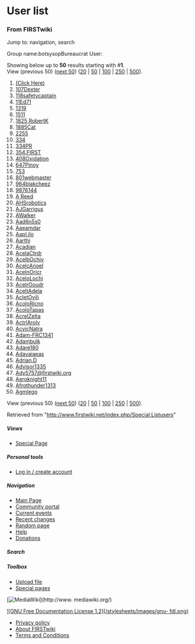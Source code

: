 # User list

### From FIRSTwiki

Jump to: navigation, search

Group name:botsysopBureaucrat User:

Showing below up to **50** results starting with #**1**.  
View (previous 50) ([next
50](/index.php?title=Special:Listusers&limit=50&offset=50))
([20](/index.php?title=Special:Listusers&limit=20&offset=0) |
[50](/index.php?title=Special:Listusers&limit=50&offset=0) |
[100](/index.php?title=Special:Listusers&limit=100&offset=0) |
[250](/index.php?title=Special:Listusers&limit=250&offset=0) |
[500](/index.php?title=Special:Listusers&limit=500&offset=0)).

  1. [(Click Here)](/index.php?title=User:%28Click_Here%29&action=edit "User:\(Click Here\)" )
  2. [107Dexter](/index.php?title=User:107Dexter&action=edit "User:107Dexter" )
  3. [118safetycaptain](/index.php?title=User:118safetycaptain&action=edit "User:118safetycaptain" )
  4. [11Ed71](/index.php?title=User:11Ed71&action=edit "User:11Ed71" )
  5. [1319](/index.php?title=User:1319&action=edit "User:1319" )
  6. [1511](/index.php?title=User:1511&action=edit "User:1511" )
  7. [1825 RobertK](/index.php?title=User:1825_RobertK&action=edit "User:1825 RobertK" )
  8. [1885Cat](/index.php/User:1885Cat "User:1885Cat" )
  9. [2255](/index.php?title=User:2255&action=edit "User:2255" )
  10. [334](/index.php?title=User:334&action=edit "User:334" )
  11. [334PR](/index.php?title=User:334PR&action=edit "User:334PR" )
  12. [354.FIRST](/index.php?title=User:354.FIRST&action=edit "User:354.FIRST" )
  13. [408Oxidation](/index.php?title=User:408Oxidation&action=edit "User:408Oxidation" )
  14. [647Pinoy](/index.php?title=User:647Pinoy&action=edit "User:647Pinoy" )
  15. [753](/index.php?title=User:753&action=edit "User:753" )
  16. [801webmaster](/index.php?title=User:801webmaster&action=edit "User:801webmaster" )
  17. [964blakcheez](/index.php/User:964blakcheez "User:964blakcheez" )
  18. [9876144](/index.php?title=User:9876144&action=edit "User:9876144" )
  19. [A Reed](/index.php?title=User:A_Reed&action=edit "User:A Reed" )
  20. [AHSrobotics](/index.php?title=User:AHSrobotics&action=edit "User:AHSrobotics" )
  21. [AJGarrigus](/index.php?title=User:AJGarrigus&action=edit "User:AJGarrigus" )
  22. [AWalker](/index.php?title=User:AWalker&action=edit "User:AWalker" )
  23. [Aad6n5s0](/index.php/User:Aad6n5s0 "User:Aad6n5s0" )
  24. [Aaeamdar](/index.php/User:Aaeamdar "User:Aaeamdar" )
  25. [Aapl.jlo](/index.php?title=User:Aapl.jlo&action=edit "User:Aapl.jlo" )
  26. [Aarthi](/index.php?title=User:Aarthi&action=edit "User:Aarthi" )
  27. [Acadian](/index.php?title=User:Acadian&action=edit "User:Acadian" )
  28. [AcelaCtrdr](/index.php?title=User:AcelaCtrdr&action=edit "User:AcelaCtrdr" )
  29. [AcelbOchiv](/index.php?title=User:AcelbOchiv&action=edit "User:AcelbOchiv" )
  30. [AcelcAnoel](/index.php?title=User:AcelcAnoel&action=edit "User:AcelcAnoel" )
  31. [AcelnOricr](/index.php?title=User:AcelnOricr&action=edit "User:AcelnOricr" )
  32. [AceloLochi](/index.php?title=User:AceloLochi&action=edit "User:AceloLochi" )
  33. [AcelrOoudr](/index.php?title=User:AcelrOoudr&action=edit "User:AcelrOoudr" )
  34. [AceltAdela](/index.php?title=User:AceltAdela&action=edit "User:AceltAdela" )
  35. [AcletOvili](/index.php?title=User:AcletOvili&action=edit "User:AcletOvili" )
  36. [AcoloRicno](/index.php?title=User:AcoloRicno&action=edit "User:AcoloRicno" )
  37. [AcoloTapas](/index.php?title=User:AcoloTapas&action=edit "User:AcoloTapas" )
  38. [AcrelZelta](/index.php?title=User:AcrelZelta&action=edit "User:AcrelZelta" )
  39. [ActrlArolv](/index.php?title=User:ActrlArolv&action=edit "User:ActrlArolv" )
  40. [AcvicNatra](/index.php?title=User:AcvicNatra&action=edit "User:AcvicNatra" )
  41. [Adam-FRC1341](/index.php?title=User:Adam-FRC1341&action=edit "User:Adam-FRC1341" )
  42. [Adambulk](/index.php?title=User:Adambulk&action=edit "User:Adambulk" )
  43. [Adare180](/index.php?title=User:Adare180&action=edit "User:Adare180" )
  44. [Adavaiaeas](/index.php?title=User:Adavaiaeas&action=edit "User:Adavaiaeas" )
  45. [Adrian.D](/index.php?title=User:Adrian.D&action=edit "User:Adrian.D" )
  46. [Advisor1335](/index.php?title=User:Advisor1335&action=edit "User:Advisor1335" )
  47. [Ady5757@firstwiki.org](/index.php?title=User:Ady5757%40firstwiki.org&action=edit "User:Ady5757@firstwiki.org" )
  48. [Aeroknight11](/index.php?title=User:Aeroknight11&action=edit "User:Aeroknight11" )
  49. [Afrothunder1313](/index.php?title=User:Afrothunder1313&action=edit "User:Afrothunder1313" )
  50. [Agmlego](/index.php/User:Agmlego "User:Agmlego" )

View (previous 50) ([next
50](/index.php?title=Special:Listusers&limit=50&offset=50))
([20](/index.php?title=Special:Listusers&limit=20&offset=0) |
[50](/index.php?title=Special:Listusers&limit=50&offset=0) |
[100](/index.php?title=Special:Listusers&limit=100&offset=0) |
[250](/index.php?title=Special:Listusers&limit=250&offset=0) |
[500](/index.php?title=Special:Listusers&limit=500&offset=0)).

Retrieved from "<http://www.firstwiki.net/index.php/Special:Listusers>"

##### Views

  * [Special Page](/index.php/Special:Listusers)

##### Personal tools

  * [Log in / create account](/index.php?title=Special:Userlogin&returnto=Special:Listusers)

[](/index.php/Main_Page "Main Page" )

##### Navigation

  * [Main Page](/index.php/Main_Page)
  * [Community portal](/index.php/FIRSTwiki:Community_portal)
  * [Current events](/index.php/Current_events)
  * [Recent changes](/index.php/Special:Recentchanges)
  * [Random page](/index.php/Special:Random)
  * [Help](/index.php/Help:Contents)
  * [Donations](/index.php/FIRSTwiki:Site_support)

##### Search



##### Toolbox

  * [Upload file](/index.php/Special:Upload)
  * [Special pages](/index.php/Special:Specialpages)

[![MediaWiki](/skins/common/images/poweredby_mediawiki_88x31.png)](http://www.
mediawiki.org/)

[![GNU Free Documentation License 1.2](/stylesheets/images/gnu-
fdl.png)](http://www.gnu.org/copyleft/fdl.html)

  * [Privacy policy](/index.php/FIRSTwiki:Privacy_policy "FIRSTwiki:Privacy policy" )
  * [About FIRSTwiki](/index.php/FIRSTwiki:About "FIRSTwiki:About" )
  * [Terms and Conditions](/index.php/FIRSTwiki:Terms_and_conditions "FIRSTwiki:Terms and conditions" )


